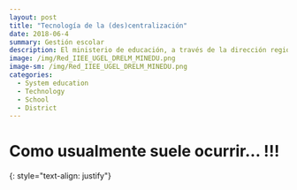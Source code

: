 ```yaml
--- 
layout: post
title: "Tecnología de la (des)centralización"
date: 2018-06-4
summary: Gestión escolar
description: El ministerio de educación, a través de la dirección regional de educación, gestiona un 30% de la matrícula de la educación básica regular en Lima Metropolitana.
image: /img/Red_IIEE_UGEL_DRELM_MINEDU.png
image-sm: /img/Red_IIEE_UGEL_DRELM_MINEDU.png
categories:
  - System education
  - Technology 
  - School
  - District
---
```

# Como usualmente suele ocurrir... !!!
{: style="text-align: justify"}
 
